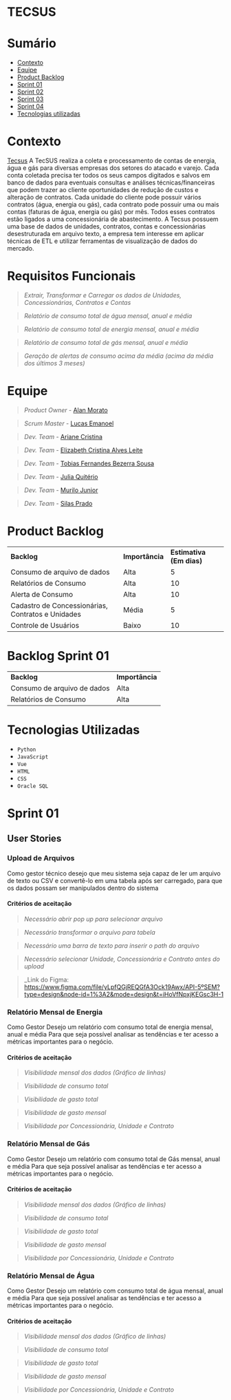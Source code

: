 # TECSUS


# Sumário
* [Contexto](#contexto)
* [Equipe](#equipe)
* [Product Backlog](#product-backlog)
* [Sprint 01](#sprint-01)
* [Sprint 02](#sprint-02)
* [Sprint 03](#sprint-03)
* [Sprint 04](#sprint-04)
* [Tecnologias utilizadas](#tecnologias-utilizadas)
  
# Contexto
[Tecsus](https://tecsus.com.br/)
A TecSUS realiza a coleta e processamento de contas de energia, água e gás para diversas empresas dos setores do atacado e varejo. Cada conta coletada precisa ter todos os seus campos digitados e salvos em banco de dados para eventuais consultas e análises técnicas/financeiras que podem trazer ao cliente oportunidades de redução de custos e alteração de contratos. 
Cada unidade do cliente pode possuir vários contratos (água, energia ou gás), cada contrato pode possuir uma ou mais contas (faturas de água, energia ou gás) por mês. Todos esses contratos estão ligados a uma concessionária de abastecimento. A Tecsus possuem uma base de dados de unidades, contratos, contas e concessionárias desestruturada em arquivo texto, a empresa tem interesse em aplicar técnicas de ETL e utilizar ferramentas de visualização de dados do mercado.

# Requisitos Funcionais
> _Extrair, Transformar e Carregar os dados de Unidades, Concessionárias, Contratos e Contas_

> _Relatório de consumo total de água mensal, anual e média_

> _Relatório de consumo total de energia mensal, anual e média_

> _Relatório de consumo total de gás mensal, anual e média_

> _Geração de alertas de consumo acima da média (acima da média dos últimos 3 meses)_



# Equipe

> _Product Owner_ - [Alan Morato](https://www.linkedin.com/in/alan-morato-37b214154/)

> _Scrum Master_ - [Lucas Emanoel](https://www.linkedin.com/in/lucas-emanoel-teixeira-engracio-da-silva-ab5611234/)

> _Dev. Team_ - [Ariane Cristina](https://www.linkedin.com/in/ariane-sousa77/)

> _Dev. Team_ - [Elizabeth Cristina Alves Leite](https://www.linkedin.com/in/elizabeth-cristina-alves-leite-176a9416a)

> _Dev. Team_ - [Tobias Fernandes Bezerra Sousa](https://www.linkedin.com/in/tobias-sousa-23bba822a)

> _Dev. Team_ - [Julia Quitério](https://www.linkedin.com/in/j%C3%BAlia-quit%C3%A9rio-934894205/)

> _Dev. Team_ - [Murilo Junior](https://www.linkedin.com/in/murilo-jos%C3%A9-de-brito-junior-32403b157/)

> _Dev. Team_ - [Silas Prado](https://www.linkedin.com/in/silasprd/)

# Product Backlog
<div>
  <table>
    <tr>
      <td><b>Backlog</b></td>
      <td><b>Importância</b></td>
      <td><b>Estimativa (Em dias)</b></td>
    </tr>
    <tr>
      <td>Consumo de arquivo de dados</td>
      <td>Alta</td>
      <td>5</td>
    </tr>
    <tr>
      <td>Relatórios de Consumo</td>
      <td>Alta</td>
      <td>10</td>
    </tr>
    <tr>
      <td>Alerta de Consumo</td>
      <td>Alta</td>
      <td>10</td>
    </tr>
    <tr>
      <td>Cadastro de Concessionárias, Contratos e Unidades</td>
      <td>Média</td>
      <td>5</td>
    </tr>
    <tr>
      <td>Controle de Usuários</td>
      <td>Baixo</td>
      <td>10</td>
    </tr>
  </table>
</div>


# Backlog Sprint 01
<div>
  <table>
    <tr>
    <td><b>Backlog</b></td>
    <td><b>Importância</b></td>
  </tr>
  <tr>
   <td>Consumo de arquivo de dados</td>
   <td>Alta</td>
  </tr>
  <tr>
   <td>Relatórios de Consumo</td>
   <td>Alta</td>
  </tr>
  </table>
</div>

# Tecnologias Utilizadas
- ``Python``
- ``JavaScript``
- ``Vue``
- ``HTML``
- ``CSS``
- ``Oracle SQL``

# Sprint 01
## User Stories
### Upload de Arquivos
Como gestor técnico desejo que meu sistema seja capaz de ler um arquivo de texto ou CSV e convertê-lo em uma tabela após ser carregado, para que os dados possam ser manipulados dentro do sistema

#### Critérios de aceitação
> _Necessário abrir pop up para selecionar arquivo_

> _Necessário transformar o arquivo para tabela_

> _Necessário uma barra de texto para inserir o path do arquivo_

> _Necessário selecionar Unidade, Concessionária e Contrato antes do upload_

> _Link do Figma: https://www.figma.com/file/yLpfQGjREQGfA3Ock19Awx/API-5ºSEM?type=design&node-id=1%3A2&mode=design&t=iHoVfNpxjKEGsc3H-1

### Relatório Mensal de Energia
Como Gestor Desejo um relatório com consumo total de energia mensal, anual e média Para que seja possível analisar as tendências e ter acesso a métricas importantes para o negócio.
#### Critérios de aceitação
> _Visibilidade mensal dos dados (Gráfico de linhas)_

> _Visibilidade de consumo total_

> _Visibilidade de gasto total_

> _Visibilidade de gasto mensal_

> _Visibilidade por Concessionária, Unidade e Contrato_

### Relatório Mensal de Gás
Como Gestor Desejo um relatório com consumo total de Gás mensal, anual e média Para que seja possível analisar as tendências e ter acesso a métricas importantes para o negócio.
#### Critérios de aceitação
> _Visibilidade mensal dos dados (Gráfico de linhas)_

> _Visibilidade de consumo total_

> _Visibilidade de gasto total_

> _Visibilidade de gasto mensal_

> _Visibilidade por Concessionária, Unidade e Contrato_

### Relatório Mensal de Água
Como Gestor Desejo um relatório com consumo total de água mensal, anual e média Para que seja possível analisar as tendências e ter acesso a métricas importantes para o negócio.
#### Critérios de aceitação
> _Visibilidade mensal dos dados (Gráfico de linhas)_

> _Visibilidade de consumo total_

> _Visibilidade de gasto total_

> _Visibilidade de gasto mensal_

> _Visibilidade por Concessionária, Unidade e Contrato_

